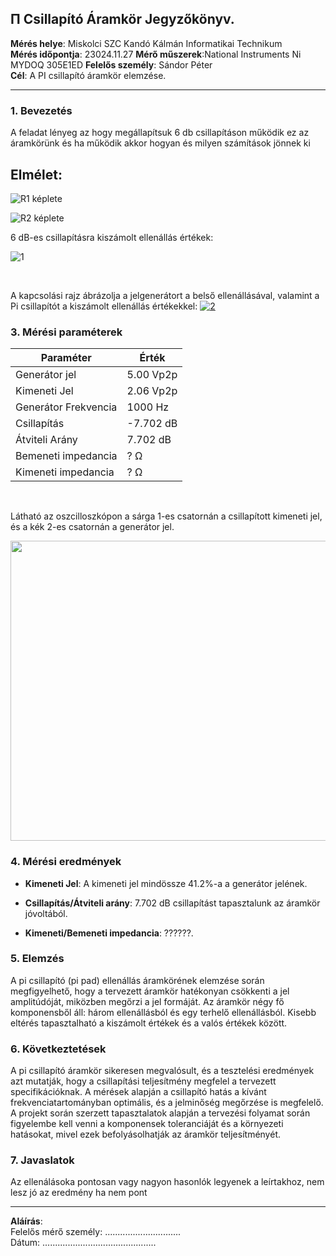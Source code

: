 ## &#928; Csillapító Áramkör Jegyzőkönyv.

**Mérés helye**: Miskolci SZC Kandó Kálmán Informatikai Technikum  
**Mérés időpontja**: 23024.11.27
**Mérő műszerek**:National Instruments Ni MYDOQ 305E1ED 
**Felelős személy**: Sándor Péter  
**Cél**: A PI csillapító áramkör elemzése.

---

### 1. **Bevezetés**

A feladat lényeg az hogy megállapítsuk 6 db csillapításon működik ez az áramkörünk és ha működik akkor hogyan és milyen számítások jönnek ki

## Elmélet:



![R1 képlete](https://raw.githubusercontent.com/szabot2/pi-csillapito/cffee4ced185268076fb4bf54fdfafc23a0b0f74/kepek/svgviewer-output.svg)

![R2 képlete](https://raw.githubusercontent.com/szabot2/pi-csillapito/cffee4ced185268076fb4bf54fdfafc23a0b0f74/kepek/svgviewer-output(1).svg)


6 dB-es csillapításra kiszámolt ellenállás értékek:


![1](https://github.com/user-attachments/assets/658078ad-9441-4ba8-89fe-137c89e3d1bb)

<br>

A kapcsolási rajz ábrázolja a jelgenerátort a belső ellenállásával, valamint a Pi csillapítót a kiszámolt ellenállás értékekkel:
<a href="https://www.falstad.com/circuit/circuitjs.html?ctz=CQAgjCAMB0l3BWc0wCZIA4AsBmBDUsM4A2AThxAUiqpoQFMBaMMAKADcQySQcSM3XqgDsqKOHDxaNWdARsATkJCjx6QWokk4bAO4r+mzHwFR9qk1tQJhY8wZt3xOSFlX3ISvm48vfRhJgxF7Kru5aWGDOEljUFuGmglG8gaEgKX4Z0UlBIRaZkSQRngU5gVjFuelYPFm1qWY0Ol4GDbm2NGkFdVqdWV4ADlQ6Wf2BlO6tGb32lSXi0+0VVd2OJhMBTWzDGll7ExnmAPbgEIvgNpXINlCwcBA04qx8bEA" width="640" height="400">
![2](https://github.com/user-attachments/assets/7d5fd06a-ad7f-40ba-9c7e-4e31d420003b)

</a>


### 3. **Mérési paraméterek**

| Paraméter           | Érték |
|---------------------|-------|
| Generátor jel       | 5.00 Vp2p|
| Kimeneti Jel        | 2.06 Vp2p |
| Generátor Frekvencia| 1000 Hz |
| Csillapítás         | -7.702 dB |
| Átviteli Arány      | 7.702 dB |
| Bemeneti impedancia | ? Ω |
| Kimeneti impedancia | ? Ω |   

<br>

Látható az oszcilloszkópon a sárga 1-es csatornán a csillapított kimeneti jel, és a kék 2-es csatornán a generátor jel.

<img src="https://raw.githubusercontent.com/szabot2/pi-csillapito/refs/heads/main/kepek/TA02.PNG" width="600" height="480">


### 4. **Mérési eredmények**

- **Kimeneti Jel**: A kimeneti jel mindössze 41.2%-a a generátor jelének.
  
- **Csillapítás/Átviteli arány**:  7.702 dB csillapítást tapasztalunk az áramkör jóvoltából.

- **Kimeneti/Bemeneti impedancia**: ??????.  

### 5. **Elemzés**
A pi csillapító (pi pad) ellenállás áramkörének elemzése során megfigyelhető, hogy a tervezett áramkör hatékonyan csökkenti a jel amplitúdóját, miközben megőrzi a jel formáját. Az áramkör négy fő komponensből áll: három ellenállásból és egy terhelő ellenállásból. Kisebb eltérés tapasztalható a kiszámolt értékek és a valós értékek között.

### 6. **Következtetések**
A pi csillapító áramkör sikeresen megvalósult, és a tesztelési eredmények azt mutatják, hogy a csillapítási teljesítmény megfelel a tervezett specifikációknak. A mérések alapján a csillapító hatás a kívánt frekvenciatartományban optimális, és a jelminőség megőrzése is megfelelő. A projekt során szerzett tapasztalatok alapján a tervezési folyamat során figyelembe kell venni a komponensek toleranciáját és a környezeti hatásokat, mivel ezek befolyásolhatják az áramkör teljesítményét.

### 7. **Javaslatok**

Az ellenálásoka pontosan vagy nagyon hasonlók legyenek a leírtakhoz, nem lesz jó az eredmény ha nem pont

---

**Aláírás**:  
Felelős mérő személy: ..............................  
Dátum: .............................................

